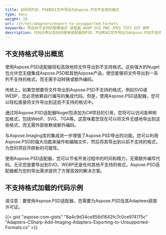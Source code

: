 ```yaml
---
title: 如何将PSD、PSB和AI文件导出为Aspose.PSD不支持的格式
type: docs
weight: 10
url: /zh/net/adapters/export-to-unsupported-formats
keywords: 导出到不支持的图像格式 适配器 WebP SVG PNG JPEG TIFF GIF BMP
description: 代码示例以及如何使用适配器将PSD、PSB和AI文件导出为Aspose.PSD不支持的格式的描述
---
```


## 不支持格式导出概览

使用Aspose.PSD适配器轻松高效地将文件导出到不支持格式。这些强大的Nuget包允许您无缝集成Aspose.PSD和其他Aspose产品，使您能够将文件导出到一系列不支持的格式，而无需手动转换或额外编码。

传统上，如果您想要将文件导出到Aspose.PSD不支持的格式，例如SVG或WEBP，您必须依赖自行编写的集成代码。但是，使用Aspose.PSD适配器，您可以轻松直接将文件导出到这些不支持的格式中。

通过将Aspose.PSD适配器Nuget包添加为C#项目的引用，您将可以访问各种附加格式，包括WebP、SVG、TGA等。这意味着您现在可以将文件无缝地导出到这些格式，而无需外部依赖或额外编码。

与Aspose.Imaging库的集成进一步增强了Aspose.PSD导出的功能。您可以利用Aspose.PSD的强大功能来操作和编辑文件，然后将其导出到以前不支持的格式，为您的项目开辟新的可能性。

使用Aspose.PSD适配器，您可以节省开发过程中的时间和精力，无需额外编写代码。无论您是要导出到SVG、WEBP还是任何其他不支持的格式，Aspose.PSD适配器都为您的导出需求提供了方便高效的解决方案。

## 不支持格式加载的代码示例

请注意：要使用Aspose.PSD适配器，您需要为Aspose.PSD及其Adaptees获取许可证。

{{< gist "aspose-com-gists" "8a4c9d34ce856d1642fc7c0ce974175c" "Adapters-CSharp-Add-Imaging-Adapters-Exporting-to-Unsupported-Formats.cs" >}}
